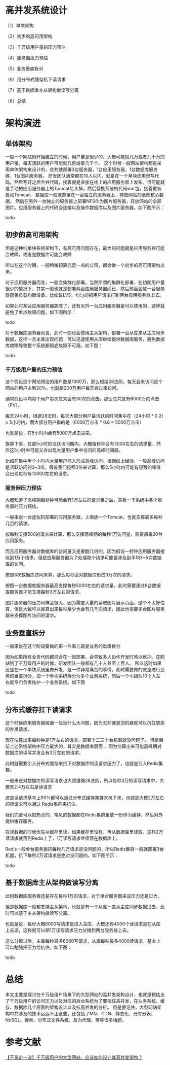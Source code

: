 # 高并发系统设计


（1）单块架构

（2）初步的高可用架构

（3）千万级用户量的压力预估

（4）服务器压力预估

（5）业务垂直拆分

（6）用分布式缓存抗下读请求

（7）基于数据库主从架构做读写分离

（8）总结

# 架构演进
## 单体架构
一般一个网站刚开始建立的时候，用户量是很少的，大概可能就几万或者几十万的用户量，每天活跃的用户可能就几百或者几千个。
这个时候一般网站架构都是采用单体架构来设计的，总共就部署3台服务器，1台应用服务器，1台数据库服务器，1台图片服务器。
研发团队通常都在10人以内，就是在一个单块应用里写代码，然后写好之后合并代码，接着就是直接在线上的应用服务器上发布。很可能就是手动把应用服务器上的Tomcat给关掉，然后替换系统的代码war包，接着重新启动Tomcat。
数据库一般就部署在一台独立的服务器上，存放网站的全部核心数据。
然后在另外一台独立的服务器上部署NFS作为图片服务器，存放网站的全部图片。应用服务器上的代码会连接以及操作数据库以及图片服务器。如下图所示：

todo

## 初步的高可用架构
但是这种纯单块系统架构下，有高可用问题存在，最大的问题就是应用服务器可能会故障，或者是数据库可能会故障

所以在这个时期，一般稍微预算充足一点的公司，都会做一个初步的高可用架构出来。

对于应用服务器而言，一般会集群化部署。当然所谓的集群化部署，在初期用户量很少的情况下，其实一般也就是部署两台应用服务器而已，然后前面会放一台服务器部署负载均衡设备，比如说LVS，均匀的把用户请求打到两台应用服务器上去。

如果此时某台应用服务器故障了，还有另外一台应用服务器是可以使用的，这样就避免了单点故障问题。如下图所示：

todo

对于数据库服务器而言，此时一般也会使用主从架构，部署一台从库来从主库同步数据，这样一旦主库出现问题，可以迅速使用从库继续提供数据库服务，避免数据库故障导致整个系统都彻底故障不可用。如下图：

todo

### 千万级用户量的压力预估
这个假设这个网站预估的用户数是1000万，那么根据28法则，每天会来访问这个网站的用户占到20%，也就是200万用户每天会过来访问。

通常假设平均每个用户每次过来会有30次的点击，那么总共就有6000万的点击（PV）。

每天24小时，根据28法则，每天大部分用户最活跃的时间集中在（24小时 * 0.2）≈ 5小时内，而大部分用户指的是（6000万点击 * 0.8 ≈ 5000万点击）

也就是说，在5小时内会有5000万点击进来。

换算下来，在那5小时的活跃访问期内，大概每秒钟会有3000左右的请求量，然后这5小时中可能又会出现大量用户集中访问的高峰时间段。

比如在集中半个小时内大量用户涌入形成高峰访问。根据线上经验，一般高峰访问是活跃访问的2~3倍。假设我们按照3倍来计算，那么5小时内可能有短暂的峰值会出现每秒有10000左右的请求。

### 服务器压力预估
大概知道了高峰期每秒钟可能会有1万左右的请求量之后，来看一下系统中各个服务器的压力预估。

一般来说一台虚拟机部署的应用服务器，上面放一个Tomcat，也就支撑最多每秒几百的请求。

按每秒支撑500的请求来计算，那么支撑高峰期的每秒1万访问量，需要部署20台应用服务。

而且应用服务器对数据库的访问量又是要翻几倍的，因为假设一秒钟应用服务器接收到1万个请求，但是应用服务器为了处理每个请求可能要涉及到平均3~5次数据库的访问。

按照3次数据库访问来算，那么每秒会对数据库形成3万次的请求。

按照一台数据库服务器最高支撑每秒5000左右的请求量，此时需要通过6台数据库服务器才能支撑每秒3万左右的请求。

图片服务器的压力同样会很大，因为需要大量的读取图片展示页面，这个不太好估算，但是大致可以推算出来每秒至少也会有几千次请求，因此也需要多台图片服务器来支撑图片访问的请求。


## 业务垂直拆分
一般来说在这个阶段要做的第一件事儿就是业务的垂直拆分

因为如果所有业务代码都混合在一起部署，会导致多人协作开发时难以维护。在网站到了千万级用户的时候，研发团队一般都有几十人甚至上百人。
所以这时如果还是在一个单块系统里做开发，是一件非常痛苦的事情，此时需要做的就是进行业务的垂直拆分，把一个单块系统拆分为多个业务系统，然后一个小团队10个人左右就专门负责维护一个业务系统。如下图

todo

## 分布式缓存扛下读请求
这个时候应用服务器层面一般没什么大问题，因为无非就是加机器就可以抗住更高的并发请求。

现在估算出来每秒钟是1万左右的请求，部署个二三十台机器就没问题了。
但是目前上述系统架构中压力最大的，其实是数据库层面 ，因为估算出来可能高峰期对数据库的读写并发会有3万左右的请求。

此时就需要引入分布式缓存来抗下对数据库的读请求压力了，也就是引入Redis集群。

一般来说对数据库的读写请求也大致遵循28法则，所以每秒3万的读写请求中，大概有2.4万左右是读请求

这些读请求基本上90%都可以通过分布式缓存集群来抗下来，也就是大概2万左右的读请求可以通过 Redis集群来抗住。

我们完全可以把热点的、常见的数据都在Redis集群里放一份作为缓存，然后对外提供缓存服务。

在读数据的时候优先从缓存里读，如果缓存里没有，再从数据库里读取。这样2万读请求就落到Redis上了，1万读写请求继续落在数据库上。

Redis一般单台服务器抗每秒几万请求是没问题的，所以Redis集群一般就部署3台机器，抗下每秒2万读请求是绝对没问题的。如下图所示：

todo 

## 基于数据库主从架构做读写分离
此时数据库服务器还是存在每秒1万的请求，对于单台服务器来说压力还是过大。

但是数据库一般都支持主从架构，也就是有一个从库一直从主库同步数据过去。此时可以基于主从架构做读写分离。

也就是说，每秒大概6000写请求是进入主库，大概还有4000个读请求是在从库上去读，这样就可以把1万读写请求压力分摊到两台服务器上去。

这么分摊过后，主库每秒最多6000写请求，从库每秒最多4000读请求，基本上可以勉强把压力给抗住。如下图：

todo 

# 总结
本文主要是探讨在千万级用户场景下的大型网站的高并发架构设计，也就是预估出了千万级用户的访问压力以及对应的后台系统为了要抗住高并发，在业务系统、缓存、数据库几个层面的架构设计以及抗高并发的分析。
但是要记住，大型网站架构中共涉及的技术远远不止这些，还包括了MQ、CDN、静态化、分库分表、NoSQL、搜索、分布式文件系统、反向代理，等等很多话题。


# 参考文献
[【干货走一波】千万级用户的大型网站，应该如何设计其高并发架构？](https://juejin.im/post/5cceee97f265da03b20442df#heading-4)